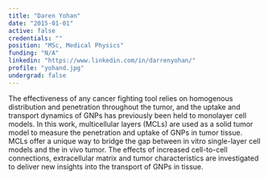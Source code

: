 ```yaml
---
title: "Daren Yohan"
date: "2015-01-01"
active: false
credentials: ""
position: "MSc, Medical Physics"
funding: "N/A"
linkedin: "https://www.linkedin.com/in/darrenyohan/"
profile: "yohand.jpg"
undergrad: false
---
```


The effectiveness of any cancer fighting tool relies on homogenous distribution and penetration throughout the tumor, and the uptake and transport dynamics of GNPs has previously been held to monolayer cell models. In this work, multicellular layers (MCLs) are used as a solid tumor model to measure the penetration and uptake of GNPs in tumor tissue. MCLs offer a unique way to bridge the gap between in vitro single-layer cell models and the in vivo tumor. The effects of increased cell-to-cell connections, extracellular matrix and tumor characteristics are investigated to deliver new insights into the transport of GNPs in tissue.
